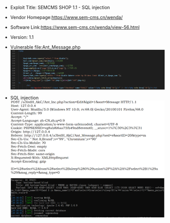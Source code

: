 * Exploit Title: SEMCMS SHOP 1.1 -   SQL injection 

* Vendor Homepage:https://www.sem-cms.cn/wenda/

* Software Link:https://www.sem-cms.cn/wenda/view-56.html

* Version: 1.1

* Vulnerable file:Ant_Message.php 
![iamge](https://github.com/BigTiger2020/SCSHOP/blob/main/sql-7.png)  
* SQL injection
![iamge](https://github.com/BigTiger2020/SCSHOP/blob/main/sql-8.png)    
![iamge](https://github.com/BigTiger2020/SCSHOP/blob/main/sql-9.png)
